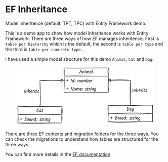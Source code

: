 # EF Inheritance

Model inheritence (default, TPT, TPC) with Entity Framework demo. 

This is a demo app to show how model inheritence works with Entity Framework. There are 
three ways of how EF manages inheritence. First is `table per hierarchy` which is the default, 
the second is `table per type` and the third is `table per concrete type`.

I have used a simple model structure for this demo `Animal`, `Cat` and `Dog`.

<div align="center">
    <img src="https://github.com/Arnab-Developer/EF-Inheritance/blob/main/assets/class-diagram.png?raw=true" />
</div>

There are three EF contexts and migration folders for the three ways. You can check the migrations to
understand how tables are structured for the three ways.

You can find more details in the [EF documentation](https://learn.microsoft.com/en-us/ef/core/modeling/inheritance).